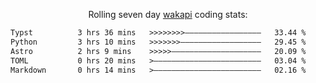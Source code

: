 <p align="center">Rolling seven day <a href="https://wakapi.dev/"/>wakapi</a> coding stats:</p>
<!--START_SECTION:waka-->

```txt
Typst          3 hrs 36 mins   >>>>>>>>—————————————————   33.44 %
Python         3 hrs 10 mins   >>>>>>>——————————————————   29.45 %
Astro          2 hrs 9 mins    >>>>>————————————————————   20.09 %
TOML           0 hrs 20 mins   >————————————————————————   03.04 %
Markdown       0 hrs 14 mins   >————————————————————————   02.16 %
```

<!--END_SECTION:waka-->
